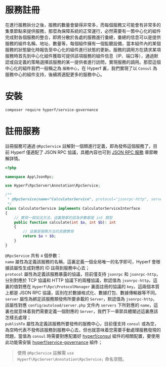 # 服務註冊

在進行服務拆分之後，服務的數量會變得非常多，而每個服務又可能會有非常多的集羣節點來提供服務，那麼為保障系統的正常運行，必然需要有一箇中心化的組件完成對各個服務的整合，即將分散於各處的服務進行彙總，彙總的信息可以是提供服務的組件名稱、地址、數量等，每個組件擁有一個監聽設備，當本組件內的某個服務的狀態變化時報告至中心化的組件進行狀態的更新。服務的調用方在請求某項服務時首先到中心化組件獲取可提供該項服務的組件信息（IP、端口等），通過默認或自定義的策略選擇該服務的某一提供者進行訪問，實現服務的調用。那麼這個中心化的組件我們一般稱之為 `服務中心`，在 Hyperf 裏，我們實現了以 `Consul` 為服務中心的組件支持，後續將適配更多的服務中心。

# 安裝

```bash
composer require hyperf/service-governance
```

# 註冊服務

註冊服務可通過 `@RpcService` 註解對一個類進行定義，即為發佈這個服務了，目前 Hyperf 僅適配了 JSON RPC 協議，具體內容也可到 [JSON RPC 服務](./zh/json-rpc.md) 章節瞭解詳情。

```php
<?php

namespace App\JsonRpc;

use Hyperf\RpcServer\Annotation\RpcService;

/**
 * @RpcService(name="CalculatorService", protocol="jsonrpc-http", server="jsonrpc-http")
 */
class CalculatorService implements CalculatorServiceInterface
{
    // 實現一個加法方法，這裏簡單的認為參數都是 int 類型
    public function calculate(int $a, int $b): int
    {
        // 這裏是服務方法的具體實現
        return $a + $b;
    }
}
```

`@RpcService` 共有 `4` 個參數：   
`name` 屬性為定義該服務的名稱，這裏定義一個全局唯一的名字即可，Hyperf 會根據該屬性生成對應的 ID 註冊到服務中心去；   
`protocol` 屬性為定義該服務暴露的協議，目前僅支持 `jsonrpc` 和 `jsonrpc-http`，分別對應於 TCP 協議和 HTTP 協議下的兩種協議，默認值為 `jsonrpc-http`，這裏的值對應在 `Hyperf\Rpc\ProtocolManager` 裏面註冊的協議的 `key`，這兩個本質上都是 JSON RPC 協議，區別在於數據格式化、數據打包、數據傳輸器等不同。   
`server` 屬性為綁定該服務類發佈所要承載的 `Server`，默認值為 `jsonrpc-http`，該屬性對應 `config/autoload/server.php` 文件內 `servers` 下所對應的 `name`，這裏也就意味着我們需要定義一個對應的 `Server`，我們下一章節具體闡述這裏應該怎樣去處理；   
`publishTo` 屬性為定義該服務所要發佈的服務中心，目前僅支持 `consul` 或為空，為空時代表不發佈該服務到服務中心去，但也就意味着您需要手動處理服務發現的問題，當值為 `consul` 時需要對應配置好 [hyperf/consul](zh-hk/consul.md) 組件的相關配置，要使用此功能需安裝 [hyperf/service-governance](https://github.com/hyperf/service-governance) 組件；

> 使用 `@RpcService` 註解需 `use Hyperf\RpcServer\Annotation\RpcService;` 命名空間。
